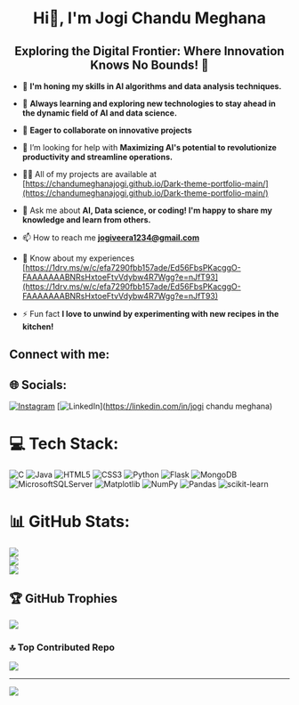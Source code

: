 <h1 align="center">Hi👋, I'm Jogi Chandu Meghana</h1>
<h2 align="center">Exploring the Digital Frontier: Where Innovation Knows No Bounds! 🚀</h2>


- 🔭  **I'm honing my skills in AI algorithms and data analysis techniques.**

- 🌱 **Always learning and exploring new technologies to stay ahead in the dynamic field of AI and data science.**

- 👯  **Eager to collaborate on innovative projects**

- 🤝 I’m looking for help with **Maximizing AI's potential to revolutionize productivity and streamline operations.**

- 👨‍💻 All of my projects are available at [https://chandumeghanajogi.github.io/Dark-theme-portfolio-main/](https://chandumeghanajogi.github.io/Dark-theme-portfolio-main/)

- 💬 Ask me about **AI, Data science, or coding! I'm happy to share my knowledge and learn from others.**

- 📫 How to reach me **jogiveera1234@gmail.com**

- 📄 Know about my experiences [https://1drv.ms/w/c/efa7290fbb157ade/Ed56FbsPKacggO-FAAAAAAABNRsHxtoeFtvVdybw4R7Wgg?e=nJfT93](https://1drv.ms/w/c/efa7290fbb157ade/Ed56FbsPKacggO-FAAAAAAABNRsHxtoeFtvVdybw4R7Wgg?e=nJfT93)

- ⚡ Fun fact **I love to unwind by experimenting with new recipes in the kitchen!**

<h2 align="left">Connect with me:</h2>
<p align="left">



## 🌐 Socials:
[![Instagram](https://img.shields.io/badge/Instagram-%23E4405F.svg?logo=Instagram&logoColor=white)](https://instagram.com/chandumeghana_jogi) [![LinkedIn](https://img.shields.io/badge/LinkedIn-%230077B5.svg?logo=linkedin&logoColor=white)](https://linkedin.com/in/jogi chandu meghana) 

# 💻 Tech Stack:
![C](https://img.shields.io/badge/c-%2300599C.svg?style=for-the-badge&logo=c&logoColor=white) ![Java](https://img.shields.io/badge/java-%23ED8B00.svg?style=for-the-badge&logo=openjdk&logoColor=white) ![HTML5](https://img.shields.io/badge/html5-%23E34F26.svg?style=for-the-badge&logo=html5&logoColor=white) ![CSS3](https://img.shields.io/badge/css3-%231572B6.svg?style=for-the-badge&logo=css3&logoColor=white) ![Python](https://img.shields.io/badge/python-3670A0?style=for-the-badge&logo=python&logoColor=ffdd54) ![Flask](https://img.shields.io/badge/flask-%23000.svg?style=for-the-badge&logo=flask&logoColor=white) ![MongoDB](https://img.shields.io/badge/MongoDB-%234ea94b.svg?style=for-the-badge&logo=mongodb&logoColor=white) ![MicrosoftSQLServer](https://img.shields.io/badge/Microsoft%20SQL%20Server-CC2927?style=for-the-badge&logo=microsoft%20sql%20server&logoColor=white) ![Matplotlib](https://img.shields.io/badge/Matplotlib-%23ffffff.svg?style=for-the-badge&logo=Matplotlib&logoColor=black) ![NumPy](https://img.shields.io/badge/numpy-%23013243.svg?style=for-the-badge&logo=numpy&logoColor=white) ![Pandas](https://img.shields.io/badge/pandas-%23150458.svg?style=for-the-badge&logo=pandas&logoColor=white) ![scikit-learn](https://img.shields.io/badge/scikit--learn-%23F7931E.svg?style=for-the-badge&logo=scikit-learn&logoColor=white)
# 📊 GitHub Stats:
![](https://github-readme-stats.vercel.app/api?username=Chandumeghanajogi&theme=dark&hide_border=true&include_all_commits=false&count_private=false)<br/>
![](https://github-readme-streak-stats.herokuapp.com/?user=Chandumeghanajogi&theme=dark&hide_border=true)<br/>
![](https://github-readme-stats.vercel.app/api/top-langs/?username=Chandumeghanajogi&theme=dark&hide_border=true&include_all_commits=false&count_private=false&layout=compact)

## 🏆 GitHub Trophies
![](https://github-profile-trophy.vercel.app/?username=Chandumeghanajogi&theme=radical&no-frame=false&no-bg=false&margin-w=4)

### 🔝 Top Contributed Repo
![](https://github-contributor-stats.vercel.app/api?username=Chandumeghanajogi&limit=5&theme=dark&combine_all_yearly_contributions=true)

---
[![](https://visitcount.itsvg.in/api?id=Chandumeghanajogi&icon=2&color=0)](https://visitcount.itsvg.in)

<!-- Proudly created with GPRM ( https://gprm.itsvg.in ) -->


